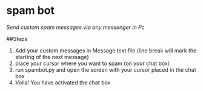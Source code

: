 # spam bot

_Send custom spam messages via any messenger in Pc_

##Steps
1. Add your custom messages in Message text file (line break will mark the starting of the next message)
2. place your cursor where you want to spam (on your chat box)
2. run spambot.py and open the screen with your cursor placed in the chat box
3. Voila! You have activated the chat box
